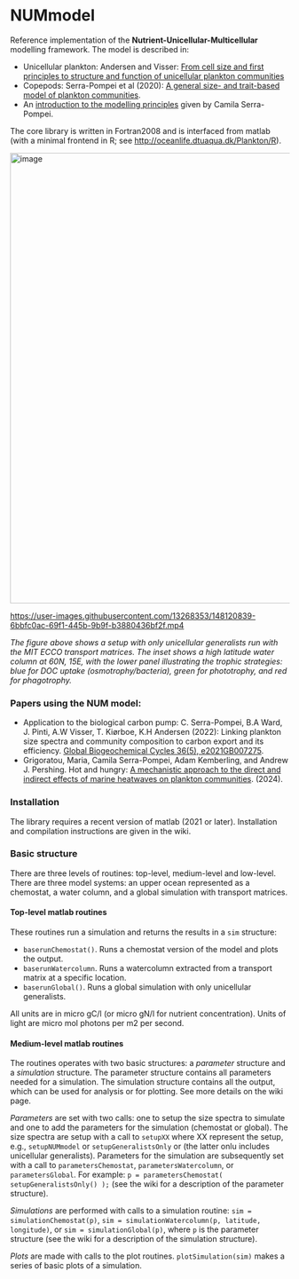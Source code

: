 # NUMmodel 
Reference implementation of the **Nutrient-Unicellular-Multicellular**
modelling framework.  The model is described in: 
* Unicellular plankton: Andersen and Visser: [From cell size and first principles to structure and function of unicellular plankton communities](https://www.biorxiv.org/content/10.1101/2022.05.16.492092v3)
* Copepods: Serra-Pompei et al (2020): [A general size- and trait-based model of plankton communities](https://www.researchgate.net/publication/346939727_A_general_size-_and_trait-based_model_of_plankton_communities "Researchgate"). 
* An [introduction to the modelling principles](https://www.youtube.com/watch?v=dHqoCqaLM8w) given by Camila Serra-Pompei. 

The core library is written in Fortran2008 and is interfaced from matlab (with a minimal frontend in  R; see http://oceanlife.dtuaqua.dk/Plankton/R).

<img width="812" alt="image" src="https://github.com/user-attachments/assets/a0fc29cc-8134-4e93-8d98-4b94dcb82f83">

https://user-images.githubusercontent.com/13268353/148120839-6bbfc0ac-69f1-445b-9b9f-b3880436bf2f.mp4

_The figure above shows a setup with only unicellular generalists run with the MIT ECCO transport matrices. The inset shows a high latitude water column at 60N, 15E, with the lower panel illustrating the trophic strategies: blue for DOC uptake (osmotrophy/bacteria), green for phototrophy, and red for phagotrophy._

### Papers using the NUM model:
* Application to the biological carbon pump: C. Serra-Pompei, B.A Ward, J. Pinti, A.W Visser, T. Kiørboe, K.H Andersen (2022): Linking plankton size spectra and community composition to carbon export and its efficiency. [Global Biogeochemical Cycles 36(5), e2021GB007275](https://agupubs.onlinelibrary.wiley.com/doi/epdf/10.1029/2021GB007275).
* Grigoratou, Maria, Camila Serra-Pompei, Adam Kemberling, and Andrew J. Pershing. Hot and hungry: [A mechanistic approach to the direct and indirect effects of marine heatwaves on plankton communities](https://assets-eu.researchsquare.com/files/rs-4194638/v1/09fb2960-27da-42ac-a1d7-3ba3ea1004fc.pdf?c=1712816635). (2024).

### Installation
The library requires a recent version of matlab (2021 or later).  Installation and compilation instructions are given in the wiki.
### Basic structure
There are three levels of routines: top-level, medium-level and low-level.  There are three model systems: an upper ocean represented as a chemostat, a water column, and a global simulation with transport matrices.
#### Top-level matlab routines
These routines run a simulation and returns the results in a `sim` structure:

* `baserunChemostat()`.  Runs a chemostat version of the model and plots the output.
* `baserunWatercolumn`. Runs a watercolumn extracted from a transport matrix at a specific location.
* `baserunGlobal()`. Runs a global simulation with only unicellular generalists. 

All units are in micro gC/l (or micro gN/l for nutrient concentration). Units of light are micro mol photons per m2 per second.

#### Medium-level matlab routines
The routines operates with two basic structures: a *parameter* structure and a *simulation* structure. The parameter structure contains all parameters needed for a simulation. The simulation structure contains all the output, which can be used for analysis or for plotting.  See more details on the wiki page.

*Parameters* are set with two calls: one to setup the size spectra to simulate and one to add the parameters for the simulation (chemostat or global). The size spectra are setup with a call to `setupXX` where XX represent the setup, e.g., `setupNUMmodel` or `setupGeneralistsOnly` or (the latter onlu includes unicellular generalists).  Parameters for the simulation are subsequently set with a call to `parametersChemostat`, `parametersWatercolumn`, or `parametersGlobal`. For example: `p = parametersChemostat( setupGeneralistsOnly() );` (see the wiki for a description of the parameter structure).

*Simulations* are performed with calls to a simulation routine: `sim = simulationChemostat(p)`, `sim = simulationWatercolumn(p, latitude, longitude)`, or `sim = simulationGlobal(p)`, where `p` is the parameter structure (see the wiki for a description of the simulation structure).

*Plots* are made with calls to the plot routines. `plotSimulation(sim)` makes a series of basic plots of a simulation.
